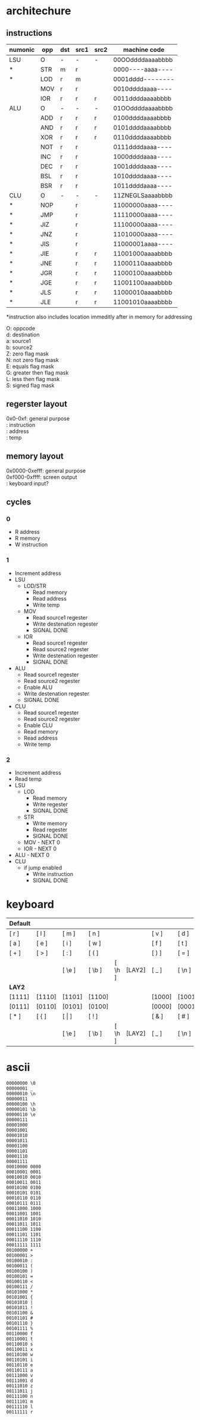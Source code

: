 
# architechure

## instructions

| numonic | opp | dst | src1 | src2 | machine code |
|---|---|---|---|---|---|
| LSU | O | - | - | - | 00OOddddaaaabbbb |
| * | STR | m | r |   | 0000----aaaa---- |
| * | LOD | r | m |   | 0001dddd-------- |
|   | MOV | r | r |   | 0010ddddaaaa---- |
|   | IOR | r | r | r | 0011ddddaaaabbbb |
| ALU | O | - | - | - | 01OOddddaaaabbbb |
|   | ADD | r | r | r | 0100ddddaaaabbbb |
|   | AND | r | r | r | 0101ddddaaaabbbb |
|   | XOR | r | r | r | 0110ddddaaaabbbb |
|   | NOT | r | r |   | 0111ddddaaaa---- |
|   | INC | r | r |   | 1000ddddaaaa---- |
|   | DEC | r | r |   | 1001ddddaaaa---- |
|   | BSL | r | r |   | 1010ddddaaaa---- |
|   | BSR | r | r |   | 1011ddddaaaa---- |
| CLU | O | - | - | - | 11ZNEGLSaaaabbbb |
| * | NOP |   | r |   | 11000000aaaa---- |
| * | JMP |   | r |   | 11110000aaaa---- |
| * | JIZ |   | r |   | 11100000aaaa---- |
| * | JNZ |   | r |   | 11010000aaaa---- |
| * | JIS |   | r |   | 11000001aaaa---- |
| * | JIE |   | r | r | 11001000aaaabbbb |
| * | JNE |   | r | r | 11000110aaaabbbb |
| * | JGR |   | r | r | 11000100aaaabbbb |
| * | JGE |   | r | r | 11001100aaaabbbb |
| * | JLS |   | r | r | 11000010aaaabbbb |
| * | JLE |   | r | r | 11001010aaaabbbb |

*instruction also includes location immeditly after in memory for addressing

O: oppcode  
d: destination  
a: source1  
b: source2  
Z: zero flag mask  
N: not zero flag mask  
E: equals flag mask  
G: greater then flag mask  
L: less then flag mask  
S: signed flag mask  

## regerster layout

0x0-0xf: general purpose  
: instruction  
: address  
: temp  

## memory layout

0x0000-0xefff: general purpose  
0xf000-0xffff: screen output  
: keyboard input?  

## cycles

### 0

- R address
- R memory
- W instruction

### 1

- Increment address
- LSU
    - LOD/STR
        - Read memory
        - Read address
        - Write temp
    - MOV
        - Read source1 regester
        - Write destenation regester
        - SIGNAL DONE
    - IOR
        - Read source1 regester
        - Read source2 regester
        - Write destenation regester
        - SIGNAL DONE
- ALU
    - Read source1 regester
    - Read source2 regester
    - Enable ALU
    - Write destenation regester
    - SIGNAL DONE
- CLU
    - Read source1 regester
    - Read source2 regester
    - Enable CLU
    - Read memory
    - Read address
    - Write temp

### 2

- Increment address
- Read temp
- LSU
    - LOD
        - Read memory
        - Write regester
        - SIGNAL DONE
    - STR
        - Write memory
        - Read regester
        - SIGNAL DONE
    - MOV - NEXT 0
    - IOR - NEXT 0
- ALU - NEXT 0
- CLU
    - if jump enabled
        - Write instruction
        - SIGNAL DONE

# keyboard

|**Default**|   |   |   |   |   |   |   |   |   |
|---|---|---|---|---|---|---|---|---|---|
|[ r  ]|[ l  ]|[ m  ]|[ n  ]|      |      |[ v  ]|[ d  ]|[ z  ]|[ j  ]| 111xxx
|[ a  ]|[ e  ]|[ i  ]|[ w  ]|      |      |[ f  ]|[ t  ]|[ s  ]|[ x  ]| 110xxx
|[ +  ]|[ >  ]|[ :  ]|[ (  ]|      |      |[ )  ]|[ =  ]|[ <  ]|[ /  ]| 100xxx
|      |      |[ \e ]|[ \b ]|[ \h ]|[LAY2]|[ _  ]|[ \n ]|      |      |
|**LAY2**|   |   |   |   |   |   |   |   |   |
|[1111]|[1110]|[1101]|[1100]|      |      |[1000]|[1001]|[1010]|[1011]| 011xxx
|[0111]|[0110]|[0101]|[0100]|      |      |[0000]|[0001]|[0010]|[0011]| 010xxx
|[ *  ]|[ {  ]|[ \| ]|[ !  ]|      |      |[ &  ]|[ #  ]|[ }  ]|[ %  ]| 101xxx
|      |      |[ \e ]|[ \b ]|[ \h ]|[LAY2]|[ _  ]|[ \n ]|      |      |

# ascii

```
00000000 \0  
00000001 _  
00000010 \n  
00000011  
00000100 \h  
00000101 \b  
00000110 \e  
00000111  
00001000  
00001001  
00001010  
00001011  
00001100  
00001101  
00001110  
00001111  
00010000 0000  
00010001 0001  
00010010 0010  
00010011 0011  
00010100 0100  
00010101 0101  
00010110 0110  
00010111 0111  
00011000 1000  
00011001 1001  
00011010 1010  
00011011 1011  
00011100 1100  
00011101 1101  
00011110 1110  
00011111 1111  
00100000 +  
00100001 >  
00100010 :  
00100011 (  
00100100 )  
00100101 =  
00100110 <  
00100111 /  
00101000 *  
00101001 {  
00101010 |  
00101011 !  
00101100 &  
00101101 #  
00101110 }  
00101111 %  
00110000 f  
00110001 t  
00110010 s  
00110011 x  
00110100 w  
00110101 i  
00110110 e  
00110111 a  
00111000 v  
00111001 d  
00111010 z  
00111011 j  
00111100 n  
00111101 m  
00111110 l  
00111111 r  
```
